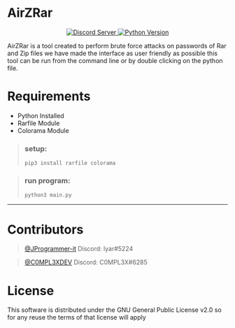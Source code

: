 # AirZRar

<p align="center">
  <a href="https://discord.gg/tuUxWkuX4u">
    <img src="https://discordapp.com/api/guilds/437716353584070677/widget.png?style=shield" alt="Discord Server">
  </a>
  <a href="https://www.python.org/downloads/">
    <img alt="Python Version" src="https://img.shields.io/static/v1?label=Python&message=3.9&color=blue">
  </a>
</p>


AirZRar is a tool created to perform brute force attacks on passwords of Rar and Zip files we have made the interface as user friendly as possible this tool can be run from the command line or by double clicking on the python file.

# Requirements
* Python Installed
* Rarfile Module
* Colorama Module

> ### setup:
> ```
> pip3 install rarfile colorama
> ```


> ### run program:
> ```
> python3 main.py
> ```

<hr>

# Contributors

> [@JProgrammer-it](https://github.com/JProgrammer-it)
> Discord: lyar#5224

> [@C0MPL3XDEV](https://github.com/C0MPL3XDEV)
> Discord: C0MPL3X#6285


# License
This software is distributed under the GNU General Public License v2.0 so for any reuse the terms of that license will apply
